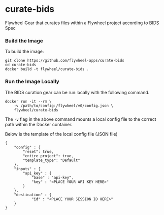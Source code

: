 # curate-bids
Flywheel Gear that curates files within a Flywheel project according to BIDS Spec


### Build the Image
To build the image:
```
git clone https://github.com/flywheel-apps/curate-bids
cd curate-bids
docker build -t flywheel/curate-bids .
```

### Run the Image Locally
The BIDS curation gear can be run locally with the following command. 
```
docker run -it --rm \
    -v /path/to/config:/flywheel/v0/config.json \
    flywheel/curate-bids

```

The `-v` flag in the above command mounts a local config file to the correct path within the Docker container.

Below is the template of the local config file (JSON file)
```
{
    "config" : {
        "reset": true,
        "entire_project": true,
        "template_type": "Default"
    },
    "inputs" : {
        "api_key" : {
            "base" : "api-key",
            "key" : "<PLACE YOUR API KEY HERE>"
        }
    },
    "destination" : {
        	"id" : "<PLACE YOUR SESSION ID HERE>"
    }
}
```
